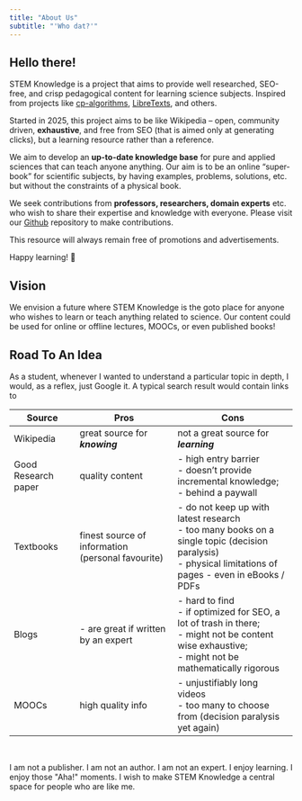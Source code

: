 ```yaml
---
title: "About Us"
subtitle: "'Who dat?'"
---
```


## Hello there!

STEM Knowledge is a project that aims to provide well researched, SEO-free, and crisp pedagogical content for learning science subjects. Inspired from projects like [cp-algorithms](https://cp-algorithms.com), [LibreTexts](https://libretexts.org/), and others.

Started in 2025, this project aims to be like Wikipedia – open, community driven, **exhaustive**, and free from SEO (that is aimed only at generating clicks), but a learning resource rather than a reference.

We aim to develop an **up-to-date knowledge base** for pure and applied sciences that can teach anyone anything. Our aim is to be an online “super-book” for scientific subjects, by having examples, problems, solutions, etc. but without the constraints of a physical book.

We seek contributions from **professors, researchers, domain experts** etc. who wish to share their expertise and knowledge with everyone. Please visit our [Github](https://github.com/stem-knowledge-web) repository to make contributions.

This resource will always remain free of promotions and advertisements.

Happy learning! 🙂

## Vision

We envision a future where STEM Knowledge is the goto place for anyone who wishes to learn or teach anything related to science. Our content could be used for online or offline lectures, MOOCs, or even published books!

## Road To An Idea

As a student, whenever I wanted to understand a particular topic in depth, I would, as a reflex, just Google it. A typical search result would contain links to 

| Source | Pros | Cons |
| --- | --- | --- |
| Wikipedia | great source for ***knowing*** | not a great source for ***learning*** |
| Good Research paper | quality content | - high entry barrier <br>- doesn’t provide incremental knowledge; <br> - behind a paywall |
| Textbooks | finest source of information (personal favourite) | - do not keep up with latest research <br>- too many books on a single topic (decision paralysis) <br> - physical limitations of pages - even in eBooks / PDFs |
| Blogs | - are great if written by an expert | - hard to find <br>- if optimized for SEO, a lot of trash in there; <br>- might not be content wise exhaustive; <br>- might not be mathematically rigorous |
| MOOCs | high quality info | - unjustifiably long videos <br>- too many to choose from (decision paralysis yet again) |

<br>

I am not a publisher. I am not an author. I am not an expert. I enjoy learning. I enjoy those "Aha!" moments. I wish to make STEM Knowledge a central space for people who are like me.
